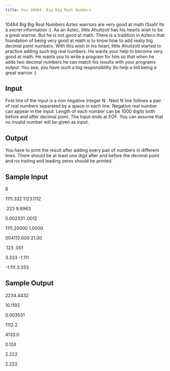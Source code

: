 ```yaml
---
title: Uva 10464  Big Big Real Numbers
---
```


10464 Big Big Real Numbers
Aztec warriors are very good at math (Sssh! Its a secret information :). As an Aztec, little Ahuitzotl
has his hearts wish to be a great warrior. But he is not good at math. There is a tradition in Aztecs
that foundation of being very good at math is to know how to add really big decimal point numbers.
With this wish in his heart, little Ahuitzotl started to practice adding such big real numbers. He wants
your help to become very good at math. He wants you to write a program for him so that when he
adds two decimal numbers he can match his results with your programs output. You see, you have such
a big responsibility (to help a kid being a great warrior :)

## Input
First line of the input is a non negative integer N . Next N line follows a pair of real numbers separated
by a space in each line. Negative real number can appear in the input. Length of each number can
be 1000 digits both before and after decimal point. The Input ends at EOF. You can assume that no
invalid number will be given as input.

## Output
You have to print the result after adding every pair of numbers in different lines. There should be at
least one digit after and before the decimal point and no trailing and leading zeros should be printed.

## Sample Input
<p>8</p><p>1111.332 1123.1112</p><p>.223 9.8963</p><p>0.002331 .0012</p><p>1111.20000 1.0000</p><p>004112.000 21.00</p><p>.123 .001</p><p>3.333 -1.111</p><p>-1.111 3.333</p><p></p>

## Sample Output
<p>2234.4432</p><p>10.1193</p><p>0.003531</p><p>1112.2</p><p>4133.0</p><p>0.124</p><p>2.222</p><p>2.222</p>